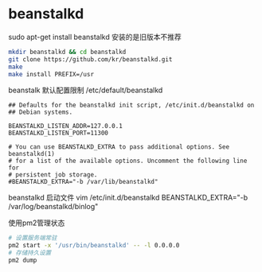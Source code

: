# beanstalkd

sudo apt-get install beanstalkd 安装的是旧版本不推荐

```bash
mkdir beanstalkd && cd beanstalkd
git clone https://github.com/kr/beanstalkd.git
make
make install PREFIX=/usr
```

beanstalk 默认配置限制
/etc/default/beanstalkd
```
## Defaults for the beanstalkd init script, /etc/init.d/beanstalkd on
## Debian systems.

BEANSTALKD_LISTEN_ADDR=127.0.0.1
BEANSTALKD_LISTEN_PORT=11300

# You can use BEANSTALKD_EXTRA to pass additional options. See beanstalkd(1)
# for a list of the available options. Uncomment the following line for
# persistent job storage.
#BEANSTALKD_EXTRA="-b /var/lib/beanstalkd"
```

beanstalkd 启动文件
vim /etc/init.d/beanstalkd
BEANSTALKD_EXTRA="-b /var/log/beanstalkd/binlog"

使用pm2管理状态
```bash
# 设置服务端常驻
pm2 start -x '/usr/bin/beanstalkd' -- -l 0.0.0.0
# 存储持久设置
pm2 dump
```
